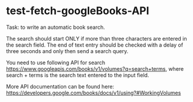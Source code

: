 # test-fetch-googleBooks-API

Task: to write an automatic book search.

The search should start ONLY if more than three characters are entered in the search field.
The end of text entry should be checked with a delay of three seconds and only then send a search query.

You need to use following API for search
https://www.googleapis.com/books/v1/volumes?q=search+terms, where
search + terms is the search text entered to the input field.

 More API documentation can be found here:
https://developers.google.com/books/docs/v1/using?#WorkingVolumes

